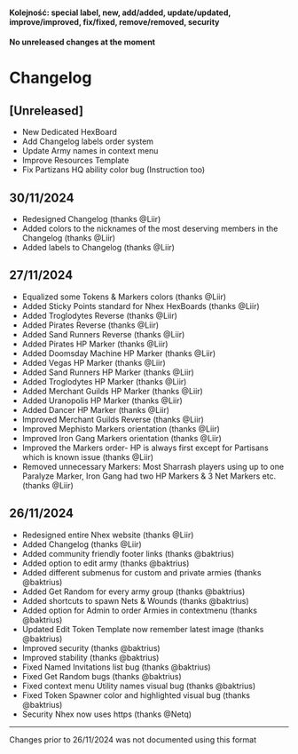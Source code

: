 ####  Kolejność: special label, new, add/added, update/updated, improve/improved, fix/fixed, remove/removed, security
####  No unreleased changes at the moment    

# Changelog

## [Unreleased]
 
- New Dedicated HexBoard
- Add Changelog labels order system
- Update Army names in context menu
- Improve Resources Template
- Fix Partizans HQ ability color bug (Instruction too)


## 30/11/2024

- Redesigned Changelog (thanks @Liir)
- Added colors to the nicknames of the most deserving members in the Changelog (thanks @Liir)
- Added labels to Changelog (thanks @Liir)

## 27/11/2024

- Equalized some Tokens & Markers colors (thanks @Liir)
- Added Sticky Points standard for Nhex HexBoards (thanks @Liir)
- Added Troglodytes Reverse (thanks @Liir)
- Added Pirates Reverse (thanks @Liir)
- Added Sand Runners Reverse (thanks @Liir)
- Added Pirates HP Marker (thanks @Liir)
- Added Doomsday Machine HP Marker (thanks @Liir)
- Added Vegas HP Marker (thanks @Liir)
- Added Sand Runners HP Marker (thanks @Liir)
- Added Troglodytes HP Marker (thanks @Liir)
- Added Merchant Guilds HP Marker (thanks @Liir)
- Added Uranopolis HP Marker (thanks @Liir)
- Added Dancer HP Marker (thanks @Liir)
- Improved Merchant Guilds Reverse (thanks @Liir)
- Improved Mephisto Markers orientation (thanks @Liir)
- Improved Iron Gang Markers orientation (thanks @Liir)
- Improved the Markers order- HP is always first except for Partisans which is known issue (thanks @Liir)
- Removed unnecessary Markers: Most Sharrash players using up to one Paralyze Marker, Iron Gang had two HP Markers & 3 Net Markers etc. (thanks @Liir)


## 26/11/2024

- Redesigned entire Nhex website (thanks @Liir)
- Added Changelog (thanks @Liir)
- Added community friendly footer links (thanks @baktrius)
- Added option to edit army (thanks @baktrius)
- Added different submenus for custom and private armies (thanks @baktrius)
- Added Get Random for every army group (thanks @baktrius)
- Added shortcuts to spawn Nets & Wounds (thanks @baktrius)
- Added option for Admin to order Armies in contextmenu (thanks @baktrius)
- Updated Edit Token Template now remember latest image (thanks @baktrius)
- Improved security (thanks @baktrius)
- Improved stability (thanks @baktrius)
- Fixed Named Invitations list bug (thanks @baktrius)
- Fixed Get Random bugs (thanks @baktrius)
- Fixed context menu Utility names visual bug (thanks @baktrius)
- Fixed Token Spawner color and highlighted visual bug (thanks @baktrius)
- Security Nhex now uses https (thanks @Netq)

_ _ _

Changes prior to 26/11/2024 was not documented using this format
